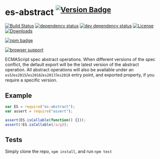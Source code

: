 # es-abstract <sup>[![Version Badge][npm-version-svg]][package-url]</sup>

[![Build Status][travis-svg]][travis-url]
[![dependency status][deps-svg]][deps-url]
[![dev dependency status][dev-deps-svg]][dev-deps-url]
[![License][license-image]][license-url]
[![Downloads][downloads-image]][downloads-url]

[![npm badge][npm-badge-png]][package-url]

[![browser support][testling-svg]][testling-url]

ECMAScript spec abstract operations.
When different versions of the spec conflict, the default export will be the latest version of the abstract operation.
All abstract operations will also be available under an `es5`/`es2015`/`es2016`/`es2017`/`es2018` entry point, and exported property, if you require a specific version.

## Example

```js
var ES = require("es-abstract");
var assert = require("assert");

assert(ES.isCallable(function() {}));
assert(!ES.isCallable(/a/g));
```

## Tests

Simply clone the repo, `npm install`, and run `npm test`

[package-url]: https://npmjs.org/package/es-abstract
[npm-version-svg]: http://versionbadg.es/ljharb/es-abstract.svg
[travis-svg]: https://travis-ci.org/ljharb/es-abstract.svg
[travis-url]: https://travis-ci.org/ljharb/es-abstract
[deps-svg]: https://david-dm.org/ljharb/es-abstract.svg
[deps-url]: https://david-dm.org/ljharb/es-abstract
[dev-deps-svg]: https://david-dm.org/ljharb/es-abstract/dev-status.svg
[dev-deps-url]: https://david-dm.org/ljharb/es-abstract#info=devDependencies
[testling-svg]: https://ci.testling.com/ljharb/es-abstract.png
[testling-url]: https://ci.testling.com/ljharb/es-abstract
[npm-badge-png]: https://nodei.co/npm/es-abstract.png?downloads=true&stars=true
[license-image]: https://img.shields.io/npm/l/es-abstract.svg
[license-url]: LICENSE
[downloads-image]: https://img.shields.io/npm/dm/es-abstract.svg
[downloads-url]: https://npm-stat.com/charts.html?package=es-abstract
